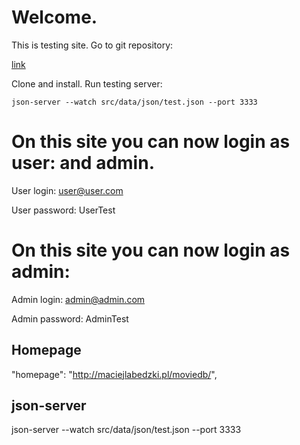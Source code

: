 # Welcome.

This is testing site. Go to git repository:

[link](https://github.com/maciejlabedzki/017)

Clone and install. Run testing server:

```console
json-server --watch src/data/json/test.json --port 3333
```

# On this site you can now login as user: and admin.

User login: user@user.com

User password: UserTest

# On this site you can now login as admin:

Admin login: admin@admin.com

Admin password: AdminTest

## Homepage

"homepage": "http://maciejlabedzki.pl/moviedb/",

## json-server

json-server --watch src/data/json/test.json --port 3333
